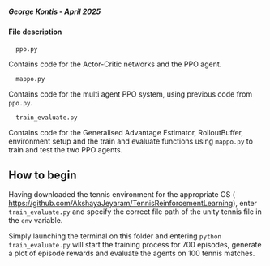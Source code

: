 
##### George Kontis - April 2025
#### File description

```
  ppo.py
```
Contains code for the Actor-Critic networks and the PPO agent.

```
  mappo.py
```
Contains code for the multi agent PPO system, using previous code from ```ppo.py```.

```
  train_evaluate.py
```
Contains code for the Generalised Advantage Estimator, RolloutBuffer, environment setup and the train and evaluate functions using ```mappo.py``` to train and test the two PPO agents.

## How to begin
Having downloaded the tennis environment for the appropriate OS ( https://github.com/AkshayaJeyaram/TennisReinforcementLearning), enter ```train_evaluate.py``` and specify the correct file path of the unity tennis file in the ```env``` variable.

Simply launching the terminal on this folder and entering ```python train_evaluate.py``` will start the training process for 700 episodes, generate a plot of episode rewards and evaluate the agents on 100 tennis matches.
